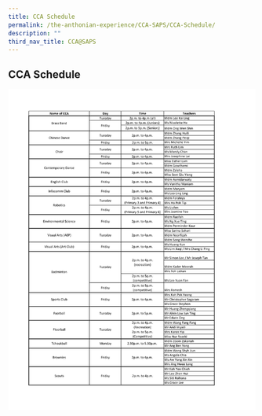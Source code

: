 ```yaml
---
title: CCA Schedule
permalink: /the-anthonian-experience/CCA-SAPS/CCA-Schedule/
description: ""
third_nav_title: CCA@SAPS
---
```

## CCA Schedule



![CCA schedule](/images/CCA%20Schedule%202023.png)